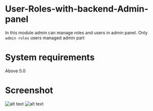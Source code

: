 # User-Roles-with-backend-Admin-panel
In this module admin can manage roles and users in admin panel. Only `admin roles` users managed admin part
# System requirements
Above 5.0
# Screenshot
![alt text](https://i.imgur.com/f0T7iyL.png)
![alt text](https://raw.githubusercontent.com/username/projectname/branch/path/to/img.png)
